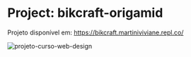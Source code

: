 # Project: bikcraft-origamid

Projeto disponível em: https://bikcraft.martiniviviane.repl.co/


![projeto-curso-web-design](https://user-images.githubusercontent.com/70038975/132071025-7531c2e0-c82b-41dc-8fcf-ad568043aaa3.jpg)


